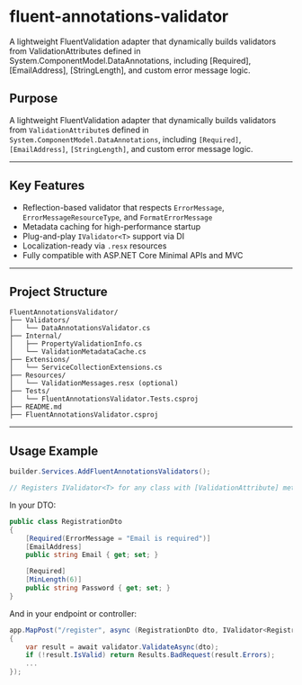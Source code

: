 # fluent-annotations-validator
A lightweight FluentValidation adapter that dynamically builds validators from ValidationAttributes defined in System.ComponentModel.DataAnnotations, including [Required], [EmailAddress], [StringLength], and custom error message logic.

## Purpose

A lightweight FluentValidation adapter that dynamically builds validators from `ValidationAttribute`s defined in `System.ComponentModel.DataAnnotations`, including `[Required]`, `[EmailAddress]`, `[StringLength]`, and custom error message logic.

---

## Key Features

- Reflection-based validator that respects `ErrorMessage`, `ErrorMessageResourceType`, and `FormatErrorMessage`
- Metadata caching for high-performance startup
- Plug-and-play `IValidator<T>` support via DI
- Localization-ready via `.resx` resources
- Fully compatible with ASP.NET Core Minimal APIs and MVC

---

## Project Structure

```
FluentAnnotationsValidator/
├── Validators/
│   └── DataAnnotationsValidator.cs
├── Internal/
│   ├── PropertyValidationInfo.cs
│   └── ValidationMetadataCache.cs
├── Extensions/
│   └── ServiceCollectionExtensions.cs
├── Resources/
│   └── ValidationMessages.resx (optional)
├── Tests/
│   └── FluentAnnotationsValidator.Tests.csproj
├── README.md
├── FluentAnnotationsValidator.csproj
```

---

## Usage Example

```csharp
builder.Services.AddFluentAnnotationsValidators();

// Registers IValidator<T> for any class with [ValidationAttribute] metadata
```

In your DTO:

```csharp
public class RegistrationDto
{
    [Required(ErrorMessage = "Email is required")]
    [EmailAddress]
    public string Email { get; set; }

    [Required]
    [MinLength(6)]
    public string Password { get; set; }
}
```

And in your endpoint or controller:

```csharp
app.MapPost("/register", async (RegistrationDto dto, IValidator<RegistrationDto> validator) =>
{
    var result = await validator.ValidateAsync(dto);
    if (!result.IsValid) return Results.BadRequest(result.Errors);
    ...
});
```
